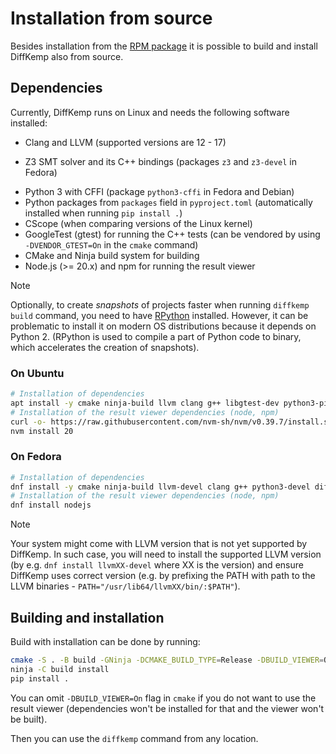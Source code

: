 # Installation from source

Besides installation from the [RPM package](https://copr.fedorainfracloud.org/coprs/viktormalik/diffkemp/)
it is possible to build and install DiffKemp also from source.

## Dependencies

Currently, DiffKemp runs on Linux and needs the following software installed:

- Clang and LLVM (supported versions are 12 - 17)
* Z3 SMT solver and its C++ bindings (packages `z3` and `z3-devel` in Fedora)
- Python 3 with CFFI (package `python3-cffi` in Fedora and Debian)
- Python packages from `packages` field in `pyproject.toml` (automatically installed when running `pip install .`)
- CScope (when comparing versions of the Linux kernel)
- GoogleTest (gtest) for running the C++ tests (can be vendored by using
  `-DVENDOR_GTEST=On` in the `cmake` command)
- CMake and Ninja build system for building
- Node.js (>= 20.x) and npm for running the result viewer

> [!NOTE]
> Optionally, to create *snapshots* of projects faster when running `diffkemp build`
> command, you need to have [RPython](https://rpython.readthedocs.io/en/latest/)
> installed. However, it can be problematic to install it on modern OS
> distributions because it depends on Python 2.
> (RPython is used to compile a part of Python code to binary, which accelerates
> the creation of snapshots).

### On Ubuntu

```sh
# Installation of dependencies
apt install -y cmake ninja-build llvm clang g++ libgtest-dev python3-pip python-is-python3 z3 libz3-dev python3-cffi
# Installation of the result viewer dependencies (node, npm)
curl -o- https://raw.githubusercontent.com/nvm-sh/nvm/v0.39.7/install.sh | bash
nvm install 20
```

### On Fedora

```sh
# Installation of dependencies
dnf install -y cmake ninja-build llvm-devel clang g++ python3-devel diffutils python3-pip gtest-devel z3 z3-devel python3-cffi python3-setuptools
# Installation of the result viewer dependencies (node, npm)
dnf install nodejs
```

> [!NOTE]
> Your system might come with LLVM version that is not yet supported by
> DiffKemp. In such case, you will need to install the supported LLVM
> version (by e.g. `dnf install llvmXX-devel` where XX is the version) and
> ensure DiffKemp uses correct version (e.g. by prefixing the PATH with path
> to the LLVM binaries - `PATH="/usr/lib64/llvmXX/bin/:$PATH"`).

## Building and installation

Build with installation can be done by running:

```sh
cmake -S . -B build -GNinja -DCMAKE_BUILD_TYPE=Release -DBUILD_VIEWER=On
ninja -C build install
pip install .
```

You can omit `-DBUILD_VIEWER=On` flag in `cmake` if you do not want to use the
result viewer (dependencies won't be installed for that and the viewer won't be
built).

Then you can use the `diffkemp` command from any location.
